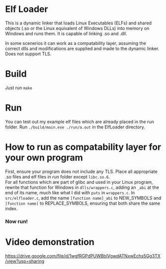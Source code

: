 # Elf Loader

This is a dynamic linker that loads Linux Executables (ELFs) and shared objects (.so or the Linux equivalent of Windows DLLs) into memory on Windows and runs them. It is capable of linking .so and .dll.

In some scenerios it can work as a compatability layer, assuming the correct dlls and modifications are supplied and made to the dynamic linker. Does not support TLS.

# Build
Just run `make`

# Run
You can test out my example elf files which are already placed in the run folder. 
Run `./build/main.exe ./run/a.out` in the ElfLoader directory.
# How to run as compatability layer for your own program
First, ensure your program does not include any TLS.
Place all appropriate .so files and elf files in run folder except `libc.so.6`.  
For all functions which are part of glibc and used in your Linux program, rewrite that function for Windows in `dlls/wrappers.c`, adding an `_abi` at the end of its name, much like what I did with `puts` in `wrappers.c`. 
In `src/elfloader.c`, add the name `[function name]_abi` to NEW_SYMBOLS and `[function name]` to REPLACE_SYMBOLS, ensuring that both share the same index. 
### Now run!
# Video demonstration
https://drive.google.com/file/d/1wgfRGPdPUWBblVgwdATNxwEchs5Gg3TX/view?usp=sharing

